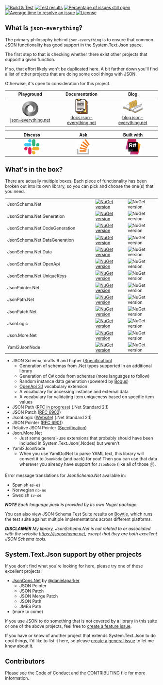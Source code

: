 [![Build & Test](https://github.com/gregsdennis/json-everything/actions/workflows/dotnet-core.yml/badge.svg?branch=master&event=push)](https://github.com/gregsdennis/json-everything/actions/workflows/dotnet-core.yml)
[![Test results](https://img.shields.io/endpoint?url=https://gist.githubusercontent.com/gregsdennis/28607f2d276032f4d9a7f2c807e44df7/raw/test-results-badge.json)](https://github.com/gregsdennis/json-everything/actions?query=workflow%3A%22Build+%26+Test%22)
[![Percentage of issues still open](http://isitmaintained.com/badge/open/gregsdennis/json-everything.svg)](https://github.com/gregsdennis/json-everything/issues "Percentage of issues still open")
[![Average time to resolve an issue](http://isitmaintained.com/badge/resolution/gregsdennis/json-everything.svg)](https://github.com/gregsdennis/json-everything/issues "Average time to resolve an issue")
[![License](https://img.shields.io/github/license/gregsdennis/json-everything)](https://github.com/gregsdennis/json-everything/blob/master/LICENSE)

## What is `json-everything`?

The primary philosophy behind `json-everything` is to ensure that common JSON functionality has good support in the System.Text.Json space.

The first step to that is checking whether there exist other projects that support a given function.

If so, that effort likely won't be duplicated here. A bit farther down you'll find a list of other projects that are doing some cool things with JSON.

Otherwise, it's open to consideration for this project.

<table>
<thead>
<tr>
<th width="276">Playground</th>
<th width="276">Documentation</th>
<th width="276">Blog</th>
</tr>
</thead>
<tbody>
<tr>
<td align="center"><a href="https://json-everything.net"><img src="Resources/json-animated.webp" alt="Try it online" title="Try it online" height="50"><br>json-everything.net</a></td>
<td align="center"><a href="https://docs.json-everything.net"><img src="Resources/docs-icon.png" alt="Try it online" title="Try it online" height="50"><br>docs.json-everything.net</a></td>
<td align="center"><a href="https://blog.json-everything.net"><img src="Resources/blog-icon.png" alt="Try it online" title="Try it online" height="50"><br>blog.json-everything.net</a></td>
</tr>
</tbody>
</table>

<table>
<thead>
<tr>
<th width="276">Discuss</th>
<th width="276">Ask</th>
<th width="276">Built with</th>
</tr>
</thead>
<tbody>
<tr>
<td align="center"><a href="https://join.slack.com/t/manateeopensource/shared_invite/enQtMzU4MjgzMjgyNzU3LWZjYzAzYzY3NjY1MjY3ODI0ZGJiZjc3Nzk1MDM5NTNlMjMyOTE0MzMxYWVjMjdiOGU1NDY5OGVhMGQ5YzY4Zjg"><img src="Resources/Slack.png" alt="Discuss on Slack" title="Discuss on Slack" height="50"></a></td>
<td align="center"><a href="https://stackoverflow.com/questions/tagged/json-everything"><img src="Resources/stackoverflow.png" alt="Discuss on Slack" title="Discuss on Slack" height="50"></a></td>
<td align="center"><a href="http://www.jetbrains.com/resharper"><img src="Resources/Resharper.svg" alt="Made with Jetbrains Resharper" title="Made with Jetbrains Resharper" height="50"></a></td>
</tr>
</tbody>
</table>

## What's in the box?

There are actually multiple boxes.  Each piece of functionality has been broken out into its own library, so you can pick and choose the one(s) that you need.

<table>
<tbody>
<tr>
<td width="415">JsonSchema.Net</td>
<td width="207.5"><a href="https://www.nuget.org/packages/JsonSchema.Net/"><img alt="NuGet version" src="https://img.shields.io/nuget/vpre/JsonSchema.Net.svg?svg=true"></img></td>
<td width="207.5"><img alt="NuGet version" src="https://img.shields.io/nuget/dt/JsonSchema.Net.svg?svg=true"></img></a></td>
</tr>
<tr>
<td>JsonSchema.Net.Generation</td>
<td><a href="https://www.nuget.org/packages/JsonSchema.Net.Generation/"><img alt="NuGet version" src="https://img.shields.io/nuget/vpre/JsonSchema.Net.Generation.svg?svg=true"></img></td>
<td><img alt="NuGet version" src="https://img.shields.io/nuget/dt/JsonSchema.Net.Generation.svg?svg=true"></img></a></td>
</tr>
<tr>
<td>JsonSchema.Net.CodeGeneration</td>
<td><a href="https://www.nuget.org/packages/JsonSchema.Net.CodeGeneration/"><img alt="NuGet version" src="https://img.shields.io/nuget/vpre/JsonSchema.Net.CodeGeneration.svg?svg=true"></img></td>
<td><img alt="NuGet version" src="https://img.shields.io/nuget/dt/JsonSchema.Net.CodeGeneration.svg?svg=true"></img></a></td>
</tr>
<tr>
<td>JsonSchema.Net.DataGeneration</td>
<td><a href="https://www.nuget.org/packages/JsonSchema.Net.DataGeneration/"><img alt="NuGet version" src="https://img.shields.io/nuget/vpre/JsonSchema.Net.DataGeneration.svg?svg=true"></img></td>
<td><img alt="NuGet version" src="https://img.shields.io/nuget/dt/JsonSchema.Net.DataGeneration.svg?svg=true"></img></a></td>
</tr>
<tr>
<td>JsonSchema.Net.Data</td>
<td><a href="https://www.nuget.org/packages/JsonSchema.Net.Data/"><img alt="NuGet version" src="https://img.shields.io/nuget/vpre/JsonSchema.Net.Data.svg?svg=true"></img></td>
<td><img alt="NuGet version" src="https://img.shields.io/nuget/dt/JsonSchema.Net.Data.svg?svg=true"></img></a></td>
</tr>
<tr>
<td>JsonSchema.Net.OpenApi</td>
<td><a href="https://www.nuget.org/packages/JsonSchema.Net.OpenApi/"><img alt="NuGet version" src="https://img.shields.io/nuget/vpre/JsonSchema.Net.OpenApi.svg?svg=true"></img></td>
<td><img alt="NuGet version" src="https://img.shields.io/nuget/dt/JsonSchema.Net.OpenApi.svg?svg=true"></img></a></td>
</tr>
<tr>
<td>JsonSchema.Net.UniqueKeys</td>
<td><a href="https://www.nuget.org/packages/JsonSchema.Net.UniqueKeys/"><img alt="NuGet version" src="https://img.shields.io/nuget/vpre/JsonSchema.Net.UniqueKeys.svg?svg=true"></img></td>
<td><img alt="NuGet version" src="https://img.shields.io/nuget/dt/JsonSchema.Net.UniqueKeys.svg?svg=true"></img></a></td>
</tr>
<tr>
<td>JsonPointer.Net</td>
<td><a href="https://www.nuget.org/packages/JsonPointer.Net/"><img alt="NuGet version" src="https://img.shields.io/nuget/vpre/JsonPointer.Net.svg?svg=true"></img></td>
<td><img alt="NuGet version" src="https://img.shields.io/nuget/dt/JsonPointer.Net.svg?svg=true"></img></a></td>
</tr>
<tr>
<td>JsonPath.Net</td>
<td><a href="https://www.nuget.org/packages/JsonPath.Net/"><img alt="NuGet version" src="https://img.shields.io/nuget/vpre/JsonPath.Net.svg?svg=true"></img></td>
<td><img alt="NuGet version" src="https://img.shields.io/nuget/dt/JsonPath.Net.svg?svg=true"></img></a></td>
</tr>
<tr>
<td>JsonPatch.Net</td>
<td><a href="https://www.nuget.org/packages/JsonPatch.Net/"><img alt="NuGet version" src="https://img.shields.io/nuget/vpre/JsonPatch.Net.svg?svg=true"></img></td>
<td><img alt="NuGet version" src="https://img.shields.io/nuget/dt/JsonPatch.Net.svg?svg=true"></img></a></td>
</tr>
<tr>
<td>JsonLogic</td>
<td><a href="https://www.nuget.org/packages/JsonLogic/"><img alt="NuGet version" src="https://img.shields.io/nuget/vpre/JsonLogic.svg?svg=true"></img></td>
<td><img alt="NuGet version" src="https://img.shields.io/nuget/dt/JsonLogic.svg?svg=true"></img></a></td>
</tr>
<tr>
<td>Json.More.Net</td>
<td><a href="https://www.nuget.org/packages/Json.More.Net/"><img alt="NuGet version" src="https://img.shields.io/nuget/vpre/Json.More.Net.svg?svg=true"></img></td>
<td><img alt="NuGet version" src="https://img.shields.io/nuget/dt/Json.More.Net.svg?svg=true"></img></a></td>
</tr>
<tr>
<td>Yaml2JsonNode</td>
<td><a href="https://www.nuget.org/packages/Yaml2JsonNode/"><img alt="NuGet version" src="https://img.shields.io/nuget/vpre/Yaml2JsonNode.svg?svg=true"></img></td>
<td><img alt="NuGet version" src="https://img.shields.io/nuget/dt/Yaml2JsonNode.svg?svg=true"></img></a></td>
</tr>
</tbody>
</table>

- JSON Schema, drafts 6 and higher ([Specification](https://json-schema.org))
  - Generation of schemas from .Net types supported in an additional library
  - Generation of C# code from schemas (more languages to follow)
  - Random instance data generation (powered by [Bogus](https://github.com/bchavez/Bogus))
  - [OpenApi 3.1](https://www.openapis.org/) vocabulary extension
  - A vocabulary for accessing instance and external data
  - A vocabulary for validating item uniqueness based on specific item values
- JSON Path ([RFC in progress](https://github.com/ietf-wg-jsonpath/draft-ietf-jsonpath-jsonpath)) (.Net Standard 2.1)
- JSON Patch ([RFC 6902](https://tools.ietf.org/html/rfc6902))
- JsonLogic ([Website](https://jsonlogic.com)) (.Net Standard 2.1)
- JSON Pointer ([RFC 6901](https://tools.ietf.org/html/rfc6901))
- Relative JSON Pointer ([Specification](https://tools.ietf.org/id/draft-handrews-relative-json-pointer-00.html))
- Json.More.Net
  - Just some general-use extensions that probably should have been included in System.Text.Json(.Nodes) but weren't
- Yaml2JsonNode
  - When you use YamlDotNet to parse YAML text, this library will convert it to `JsonNode` (and back) for you!  Then you can use that data wherever you already have support for `JsonNode` (like all of those ☝️).

Error message translations for _JsonSchema.Net_ available in:

- Spanish `es-es`
- Norwegian `nb-no`
- Swedish `sv-se`

***NOTE** Each language pack is provided by its own Nuget package.*

You can also view JSON Schema Test Suite results on [Bowtie](https://bowtie-json-schema.github.io/bowtie), which runs the test suite against multiple implementations across different platforms.

***DISCLAIMER** My library, _JsonSchema.Net_ is not related to or associated with the website https://jsonschema.net, except that they are both excellent JSON Schema tools.*

## System.Text.Json support by other projects

If you don't find what you're looking for here, please try one of these excellent projects:

- [JsonCons.Net](https://github.com/danielaparker/JsonCons.Net) by [@danielaparker](https://github.com/danielaparker)
  - JSON Pointer
  - JSON Patch
  - JSON Merge Patch
  - JSON Path
  - JMES Path
- (more to come)

If you use JSON to do something that is not covered by a library in this suite or one of the above projects, feel free to [create a feature issue](https://github.com/gregsdennis/json-everything/issues/new?assignees=&labels=feature&template=Feature_request.md).

If you have or know of another project that extends System.Text.Json to do cool things, I'd like to list it here, so please [create a general issue](https://github.com/gregsdennis/json-everything/issues/new?assignees=&labels=question&template=Question.md) to let me know about it.

## Contributors

Please see the [Code of Conduct](./CODE_OF_CONDUCT.md) and the [CONTRIBUTING](./CONTRIBUTING.md) file for more information.

